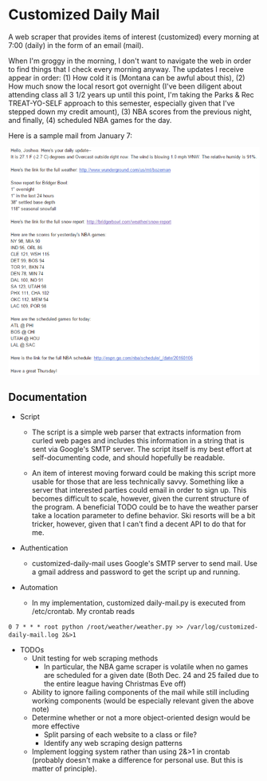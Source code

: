 # Customized Daily Mail

A web scraper that provides items of interest (customized) every morning at 7:00 (daily) in the form of an email (mail). 

When I'm groggy in the morning, I don't want to navigate the web in order to find things that I check every morning anyway. The updates I receive appear in order: (1) How cold it is (Montana can be awful about this), (2) How much snow the local resort got overnight (I've been diligent about attending class all 3 1/2 years up until this point, I'm taking the Parks & Rec TREAT-YO-SELF approach to this semester, especially given that I've stepped down my credit amount), (3) NBA scores from the previous night, and finally, (4) scheduled NBA games for the day.

Here is a sample mail from January 7:

![Sample Mail](/images/sample-mail.png)

## Documentation

* Script
  * The script is a simple web parser that extracts information from curled web pages and includes this information in a string that is sent via Google's SMTP server. The script itself is my best effort at self-documenting code, and should hopefully be readable.

  * An item of interest moving forward could be making this script more usable for those that are less technically savvy. Something like a server that interested parties could email in order to sign up. This becomes difficult to scale, however, given the current structure of the program. A beneficial TODO could be to have the weather parser take a location parameter to define behavior. Ski resorts will be a bit tricker, however, given that I can't find a decent API to do that for me.

* Authentication
  * customized-daily-mail uses Google's SMTP server to send mail. Use a gmail address and password to get the script up and running.

* Automation
  * In my implementation, customized daily-mail.py is executed from /etc/crontab. My crontab reads
```
0 7 * * * root python /root/weather/weather.py >> /var/log/customized-daily-mail.log 2&>1
```

* TODOs
  * Unit testing for web scraping methods
    * In particular, the NBA game scraper is volatile when no games are scheduled for a given date (Both Dec. 24 and 25 failed due to the entire league having Christmas Eve off)
  * Ability to ignore failing components of the mail while still including working components (would be especially relevant given the above note)
  * Determine whether or not a more object-oriented design would be more effective
    * Split parsing of each website to a class or file?
    * Identify any web scraping design patterns
  * Implement logging system rather than using 2&>1 in crontab (probably doesn't make a difference for personal use. But this is matter of principle).


